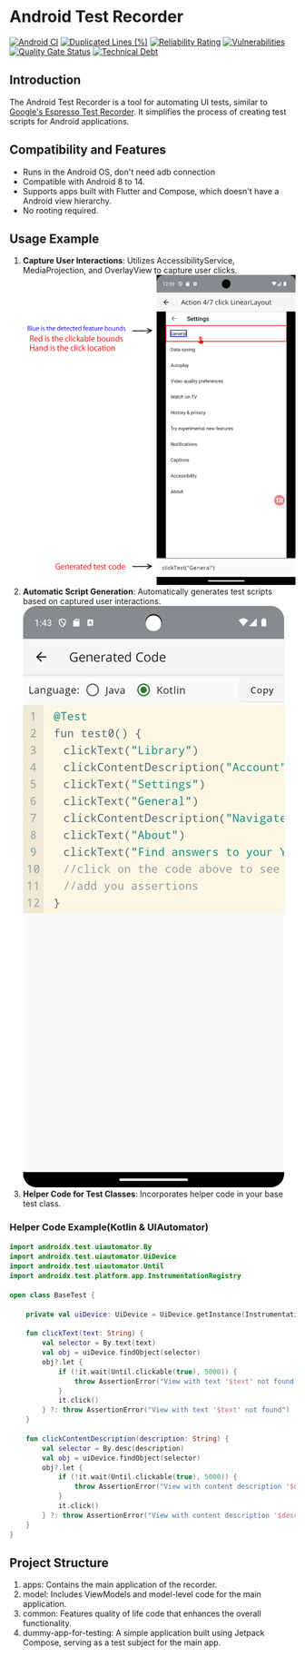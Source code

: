 # Android Test Recorder

[![Android CI](https://github.com/xuduo/Android-Test-Recorder/actions/workflows/android-ci.yaml/badge.svg)](https://github.com/xuduo/Android-Test-Recorder/actions/workflows/android-ci.yaml)
[![Duplicated Lines (%)](https://sonarcloud.io/api/project_badges/measure?project=xuduo_Android-Test-Recorder&metric=duplicated_lines_density)](https://sonarcloud.io/summary/new_code?id=xuduo_Android-Test-Recorder)
[![Reliability Rating](https://sonarcloud.io/api/project_badges/measure?project=xuduo_Android-Test-Recorder&metric=reliability_rating)](https://sonarcloud.io/summary/new_code?id=xuduo_Android-Test-Recorder)
[![Vulnerabilities](https://sonarcloud.io/api/project_badges/measure?project=xuduo_Android-Test-Recorder&metric=vulnerabilities)](https://sonarcloud.io/summary/new_code?id=xuduo_Android-Test-Recorder)
[![Quality Gate Status](https://sonarcloud.io/api/project_badges/measure?project=xuduo_Android-Test-Recorder&metric=alert_status)](https://sonarcloud.io/summary/new_code?id=xuduo_Android-Test-Recorder)
[![Technical Debt](https://sonarcloud.io/api/project_badges/measure?project=xuduo_Android-Test-Recorder&metric=sqale_index)](https://sonarcloud.io/summary/new_code?id=xuduo_Android-Test-Recorder)

## Introduction
The Android Test Recorder is a tool for automating UI tests, similar to [Google's Espresso Test Recorder](https://developer.android.com/studio/test/other-testing-tools/espresso-test-recorder). It simplifies the process of creating test scripts for Android applications.

## Compatibility and Features
- Runs in the Android OS, don't need adb connection
- Compatible with Android 8 to 14.
- Supports apps built with Flutter and Compose, which doesn't have a Android view hierarchy.
- No rooting required.

## Usage Example
1. **Capture User Interactions**: Utilizes AccessibilityService, MediaProjection, and OverlayView to capture user clicks.
   ![Capture](readmes/capture.png)
2. **Automatic Script Generation**: Automatically generates test scripts based on captured user interactions.
   ![CodeGen](readmes/gencode.png)
3. **Helper Code for Test Classes**: Incorporates helper code in your base test class.

### Helper Code Example(Kotlin & UIAutomator)

```kotlin
import androidx.test.uiautomator.By
import androidx.test.uiautomator.UiDevice
import androidx.test.uiautomator.Until
import androidx.test.platform.app.InstrumentationRegistry

open class BaseTest {

    private val uiDevice: UiDevice = UiDevice.getInstance(InstrumentationRegistry.getInstrumentation())

    fun clickText(text: String) {
        val selector = By.text(text)
        val obj = uiDevice.findObject(selector)
        obj?.let {
            if (!it.wait(Until.clickable(true), 5000)) {
                throw AssertionError("View with text '$text' not found or not clickable")
            }
            it.click()
        } ?: throw AssertionError("View with text '$text' not found")
    }

    fun clickContentDescription(description: String) {
        val selector = By.desc(description)
        val obj = uiDevice.findObject(selector)
        obj?.let {
            if (!it.wait(Until.clickable(true), 5000)) {
                throw AssertionError("View with content description '$description' not found or not clickable")
            }
            it.click()
        } ?: throw AssertionError("View with content description '$description' not found")
    }
}
```
## Project Structure
1. apps: Contains the main application of the recorder.
2. model: Includes ViewModels and model-level code for the main application.
3. common: Features quality of life code that enhances the overall functionality.
4. dummy-app-for-testing: A simple application built using Jetpack Compose, serving as a test subject for the main app.

